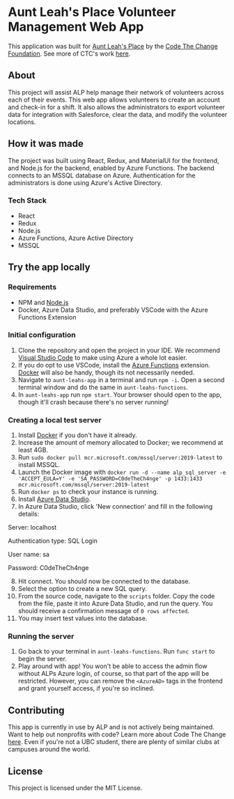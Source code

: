 # Aunt Leah's Place Volunteer Management Web App
This application was built for [Aunt Leah's Place](https://auntleahs.org/) by the [Code The Change Foundation](http://codethechange.ca/). See more of CTC's work [here](https://github.com/CodetheChangeFoundation).

## About
This project will assist ALP help manage their network of volunteers across each of their events. This web app allows volunteers to create an account and check-in for a shift. It also allows the administrators to export volunteer data for integration with Salesforce, clear the data, and modify the volunteer locations.

## How it was made
The project was built using React, Redux, and MaterialUI for the frontend, and Node.js for the backend, enabled by Azure Functions. The backend connects to an MSSQL database on Azure. Authentication for the administrators is done using Azure's Active Directory.

### Tech Stack
- React
- Redux
- Node.js
- Azure Functions, Azure Active Directory
- MSSQL

## Try the app locally

### Requirements
- NPM and [Node.js](https://nodejs.org/en/)
- Docker, Azure Data Studio, and preferably VSCode with the Azure Functions Extension

### Initial configuration
1. Clone the repository and open the project in your IDE. We recommend [Visual Studio Code](https://code.visualstudio.com/) to make using Azure a whole lot easier.
2. If you do opt to use VSCode, install the [Azure Functions](https://marketplace.visualstudio.com/items?itemName=ms-azuretools.vscode-azurefunctions) extension. [Docker](https://marketplace.visualstudio.com/items?itemName=ms-azuretools.vscode-docker) will also be handy, though its not necessarily needed.
3. Navigate to `aunt-leahs-app` in a terminal and run `npm -i`. Open a second terminal window and do the same in `aunt-leahs-functions`. 
4. In `aunt-leahs-app` run `npm start`. Your browser should open to the app, though it'll crash because there's no server running! 

### Creating a local test server
1. Install [Docker](https://hub.docker.com/) if you don't have it already.
2. Increase the amount of memory allocated to Docker; we recommend at least 4GB.
3. Run `sudo docker pull mcr.microsoft.com/mssql/server:2019-latest` to install MSSQL.
4. Launch the Docker image with `docker run -d --name alp_sql_server -e 'ACCEPT_EULA=Y' -e 'SA_PASSWORD=C0deTheCh4nge' -p 1433:1433 mcr.microsoft.com/mssql/server:2019-latest`
5. Run `docker ps` to check your instance is running.
6. Install [Azure Data Studio](https://docs.microsoft.com/en-us/sql/azure-data-studio/download-azure-data-studio?view=sql-server-ver15).
7. In Azure Data Studio, click 'New connection' and fill in the following details: 

Server: localhost

Authentication type: SQL Login

User name: sa

Password: C0deTheCh4nge

8. Hit connect. You should now be connected to the database.
9. Select the option to create a new SQL query.
10. From the source code, navigate to the `scripts` folder. Copy the code from the file, paste it into Azure Data Studio, and run the query. You should receive a confirmation message of `0 rows affected`.
11. You may insert test values into the database.

### Running the server
1. Go back to your terminal in `aunt-leahs-functions`. Run `func start` to begin the server.
2. Play around with app! You won't be able to access the admin flow without ALPs Azure login, of course, so that part of the app will be restricted. However, you can remove the `<AzureAD>` tags in the frontend and grant yourself access, if you're so inclined.

## Contributing
This app is currently in use by ALP and is not actively being maintained. Want to help out nonprofits with code? Learn more about Code The Change [here](http://codethechange.ca/). Even if you're not a UBC student, there are plenty of similar clubs at campuses around the world.

## License
This project is licensed under the MIT License.
